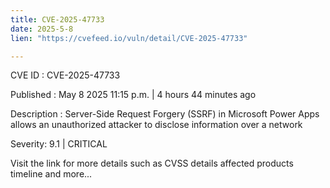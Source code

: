 ```yaml
---
title: CVE-2025-47733
date: 2025-5-8
lien: "https://cvefeed.io/vuln/detail/CVE-2025-47733"

---
```


CVE ID : CVE-2025-47733

Published :  May 8
2025
11:15 p.m. | 4 hours
44 minutes ago

Description : Server-Side Request Forgery (SSRF) in Microsoft Power Apps allows an unauthorized attacker to disclose information over a network

Severity: 9.1 | CRITICAL

Visit the link for more details
such as CVSS details
affected products
timeline
and more...
